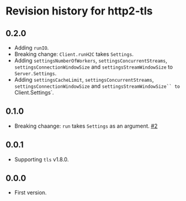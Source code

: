 # Revision history for http2-tls

## 0.2.0

* Adding `runIO`.
* Breaking change: `Client.runH2C` takes `Settings`.
* Adding `settingsNumberOfWorkers`, `settingsConcurrentStreams`, `settingsConnectionWindowSize` and `settingsStreamWindowSize` to `Server.Settings`.
* Adding `settingsCacheLimit`, `settingsConcurrentStreams`, `settingsConnectionWindowSize` and `settingsStreamWindowSize`` to `Client.Settings`.

## 0.1.0

* Breaking chaange: `run` takes `Settings` as an argument.
  [#2](https://github.com/kazu-yamamoto/http2-tls/pull/2/)

## 0.0.1

* Supporting `tls` v1.8.0.

## 0.0.0

* First version.
